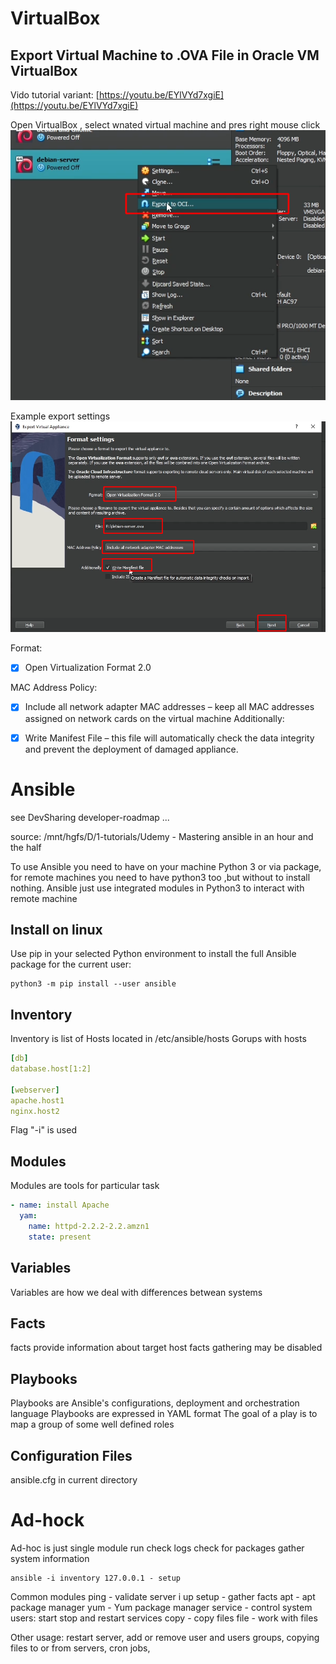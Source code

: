 # VirtualBox


## Export Virtual Machine to .OVA File in Oracle VM VirtualBox

Vido tutorial variant: [https://youtu.be/EYlVYd7xgiE](https://youtu.be/EYlVYd7xgiE)

Open VirtualBox , select wnated virtual machine and pres right mouse click
![](./files/virtualBox-export-ova-file-001.png)

Example export settings
![](./files/virtualBox-export-ova-file-002.png)

Format:
- [x] Open Virtualization Format 2.0

MAC Address Policy: 
- [x] Include all network adapter MAC addresses – keep all MAC addresses assigned on network cards on the virtual machine
Additionally:
- [x] Write Manifest File – this file will automatically check the data integrity and prevent the deployment of damaged appliance.




# Ansible

see DevSharing developer-roadmap ...

source: /mnt/hgfs/D/1-tutorials/Udemy - Mastering ansible in an hour and the half

To use Ansible you need to have on your machine Python 3 or via package, 
for remote machines you need to have python3 too ,but without to install nothing.
Ansible just use integrated modules in Python3 to interact with remote machine


## Install on linux

Use pip in your selected Python environment to install the full Ansible package for the current user:
```
python3 -m pip install --user ansible
```


## Inventory
Inventory is list of Hosts located in /etc/ansible/hosts
Gorups with hosts

```yml
[db]
database.host[1:2]

[webserver]
apache.host1
nginx.host2
```

Flag "-i" is used


## Modules
Modules are tools for particular task
```yml
- name: install Apache
  yam:
    name: httpd-2.2.2-2.2.amzn1
    state: present
```

## Variables
Variables are how we deal with differences betwean systems

## Facts
facts provide information about target host
facts gathering may be disabled

## Playbooks
Playbooks are Ansible's configurations, deployment and orchestration language
Playbooks are expressed in YAML format
The goal of a play is to map a group of some well defined roles

## Configuration Files
ansible.cfg in current directory

# Ad-hock

Ad-hoc is just single module run
check logs
check for packages
gather system information

```
ansible -i inventory 127.0.0.1 - setup
```

Common modules
ping - validate server i up
setup - gather facts
apt - apt package manager
yum - Yum package manager 
service - control system users: start stop and restart services
copy - copy files
file - work with files

Other usage: restart server, add or remove user and users groups, copying files to or from servers, cron jobs,

